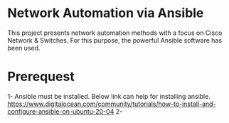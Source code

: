 # Network Automation via Ansible
This project presents network automation methods with a focus on Cisco Network & Switches. For this purpose, the powerful Ansible software has been used.

# Prerequest
  1- Ansible must be installed. Below link can help for installing ansible.
  https://www.digitalocean.com/community/tutorials/how-to-install-and-configure-ansible-on-ubuntu-20-04
  2- 
